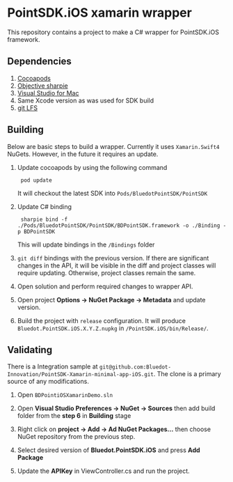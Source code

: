 # PointSDK.iOS xamarin wrapper
This repository contains a project to make a C# wrapper for PointSDK.iOS framework.

## Dependencies
1. [Cocoapods](https://cocoapods.org)
2. [Objective sharpie](https://docs.microsoft.com/en-us/xamarin/cross-platform/macios/binding/objective-sharpie/)
3. [Visual Studio for Mac](https://visualstudio.microsoft.com/vs/mac/)
4. Same Xcode version as was used for SDK build
5. [git LFS](https://git-lfs.github.com)

## Building
Below are basic steps to build a wrapper. Currently it uses `Xamarin.Swift4` NuGets. However, in the future it requires an update.

1. Update cocoapods by using the following command
    
        pod update

    It will checkout the latest SDK into `Pods/BluedotPointSDK/PointSDK`

2. Update C# binding

        sharpie bind -f ./Pods/BluedotPointSDK/PointSDK/BDPointSDK.framework -o ./Binding -p BDPointSDK

    This will update bindings in the `/Bindings` folder

3. `git diff` bindings with the previous version. If there are significant changes in the API, it will be visible in the diff and project classes will require updating. Otherwise, project classes remain the same.

4. Open solution and perform required changes to wrapper API.

5. Open project **Options -> NuGet Package -> Metadata** and update version.

6. Build the project with `release` configuration. It will produce `Bluedot.PointSDK.iOS.X.Y.Z.nupkg` in `/PointSDK.iOS/bin/Release/`.

## Validating
There is a Integration sample at `git@github.com:Bluedot-Innovation/PointSDK-Xamarin-minimal-app-iOS.git`. The clone is a primary source of any modifications.

1. Open `BDPointiOSXamarinDemo.sln`

2. Open **Visual Studio Preferences -> NuGet -> Sources** then add build folder from the **step 6** in **Building** stage

3. Right click on **project -> Add -> Ad NuGet Packages...** then choose NuGet repository from the previous step.

4. Select desired version of **Bluedot.PointSDK.iOS** and press **Add Package**

5. Update the **APIKey** in ViewController.cs and run the project.
